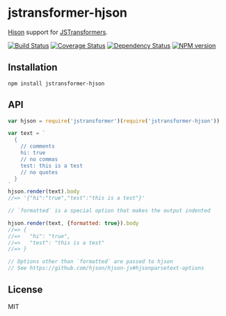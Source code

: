 # jstransformer-hjson

[Hjson](http://hjson.org/) support for [JSTransformers](http://github.com/jstransformers).

[![Build Status](https://img.shields.io/travis/jstransformers/jstransformer-hjson/master.svg)](https://travis-ci.org/jstransformers/jstransformer-hjson)
[![Coverage Status](https://img.shields.io/codecov/c/github/jstransformers/jstransformer-hjson/master.svg)](https://codecov.io/gh/jstransformers/jstransformer-hjson)
[![Dependency Status](https://img.shields.io/david/jstransformers/jstransformer-hjson/master.svg)](http://david-dm.org/jstransformers/jstransformer-hjson)
[![NPM version](https://img.shields.io/npm/v/jstransformer-hjson.svg)](https://www.npmjs.org/package/jstransformer-hjson)

## Installation

    npm install jstransformer-hjson

## API

```js
var hjson = require('jstransformer')(require('jstransformer-hjson'))

var text = `
  {
    // comments
    hi: true
    // no commas
    test: this is a test
    // no quotes
  }
`
hjson.render(text).body
//=> '{"hi":"true","test":"this is a test"}'

// `formatted` is a special option that makes the output indented

hjson.render(text, {formatted: true}).body
//=> {
//=>   "hi": "true",
//=>   "test": "this is a test"
//=> }

// Options other than `formatted` are passed to hjson
// See https://github.com/hjson/hjson-js#hjsonparsetext-options
```

## License

MIT
